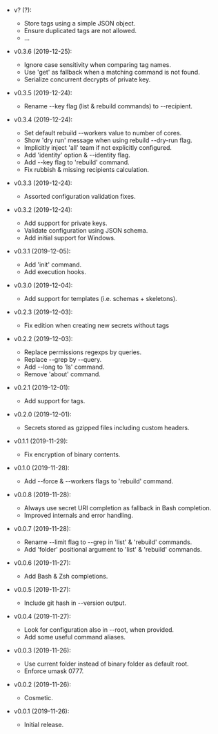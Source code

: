 - v? (?):
    + Store tags using a simple JSON object.
    + Ensure duplicated tags are not allowed.
    + ...

- v0.3.6 (2019-12-25):
    + Ignore case sensitivity when comparing tag names.
    + Use 'get' as fallback when a matching command is not found.
    + Serialize concurrent decrypts of private key.

- v0.3.5 (2019-12-24):
    + Rename --key flag (list & rebuild commands) to --recipient.

- v0.3.4 (2019-12-24):
    + Set default rebuild --workers value to number of cores.
    + Show 'dry run' message when using rebuild --dry-run flag.
    + Implicitly inject 'all' team if not explicitly configured.
    + Add 'identity' option & --identity flag.
    + Add --key flag to 'rebuild' command.
    + Fix rubbish & missing recipients calculation.

- v0.3.3 (2019-12-24):
    + Assorted configuration validation fixes.

- v0.3.2 (2019-12-24):
    + Add support for private keys.
    + Validate configuration using JSON schema.
    + Add initial support for Windows.

- v0.3.1 (2019-12-05):
    + Add 'init' command.
    + Add execution hooks.

- v0.3.0 (2019-12-04):
    + Add support for templates (i.e. schemas + skeletons).

- v0.2.3 (2019-12-03):
    + Fix edition when creating new secrets without tags

- v0.2.2 (2019-12-03):
    + Replace permissions regexps by queries.
    + Replace --grep by --query.
    + Add --long to 'ls' command.
    + Remove 'about' command.

- v0.2.1 (2019-12-01):
    + Add support for tags.

- v0.2.0 (2019-12-01):
    + Secrets stored as gzipped files including custom headers.

- v0.1.1 (2019-11-29):
    + Fix encryption of binary contents.

- v0.1.0 (2019-11-28):
    + Add --force & --workers flags to 'rebuild' command.

- v0.0.8 (2019-11-28):
    + Always use secret URI completion as fallback in Bash completion.
    + Improved internals and error handling.

- v0.0.7 (2019-11-28):
    + Rename --limit flag to --grep in 'list' & 'rebuild' commands.
    + Add 'folder' positional argument to 'list' & 'rebuild' commands.

- v0.0.6 (2019-11-27):
    + Add Bash & Zsh completions.

- v0.0.5 (2019-11-27):
    + Include git hash in --version output.

- v0.0.4 (2019-11-27):
    + Look for configuration also in --root, when provided.
    + Add some useful command aliases.

- v0.0.3 (2019-11-26):
    + Use current folder instead of binary folder as default root.
    + Enforce umask 0777.

- v0.0.2 (2019-11-26):
    + Cosmetic.

- v0.0.1 (2019-11-26):
    + Initial release.
